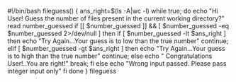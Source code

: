 #!/bin/bash
fileguess() {
    ans_right=$(ls -A|wc -l)
    while true;
    do
        echo "Hi User! Guess the number of files present in the current working directory?"
        read  number_guessed
        if [[ $number_guessed ]] && [ $number_guessed -eq $number_guessed 2>/dev/null ]
            then
                if [ $number_guessed -lt $ans_right ]
                then
                    echo "Try Again...Your guess is to low than the true number"
                continue;
                elif [ $number_guessed -gt $ans_right ]
                then
                    echo "Try Again...Your guess is to high than the true number"
                continue;
                else
                    echo " Congratulations User!..You are right!"
                break;
                fi
            else
                echo "Wrong input passed. Please pass integer input only"
        fi
    done
}
fileguess
